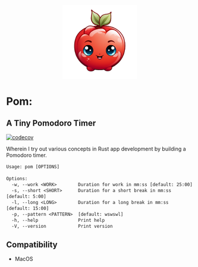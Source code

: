 <p align="center">
  <img src="./assets/pom_clear.png" alt="pommie" width=200/>
</p>


# Pom: 
## A Tiny Pomodoro Timer
[![codecov](https://codecov.io/gh/mgbvox/pom/graph/badge.svg?token=5EDDEE8NQH)](https://codecov.io/gh/mgbvox/pom)

Wherein I try out various concepts in Rust app development by building a Pomodoro timer.

```shell
Usage: pom [OPTIONS]

Options:
  -w, --work <WORK>        Duration for work in mm:ss [default: 25:00]
  -s, --short <SHORT>      Duration for a short break in mm:ss [default: 5:00]
  -l, --long <LONG>        Duration for a long break in mm:ss [default: 15:00]
  -p, --pattern <PATTERN>  [default: wswswl]
  -h, --help               Print help
  -V, --version            Print version

```

## Compatibility
* MacOS

